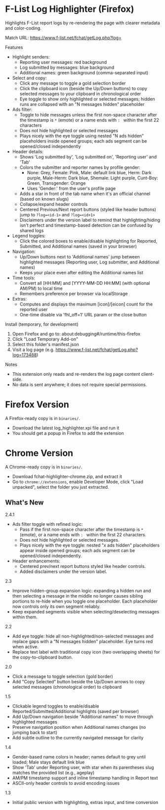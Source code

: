 F-List Log Highlighter (Firefox)
================================

Highlights F-List report logs by re-rendering the page with clearer metadata and color-coding.

Match URL: https://www.f-list.net/fchat/getLog.php?log=<id>

Features
- Highlight senders:
  - Reporting user messages: red background
  - Log submitted by messages: blue background
  - Additional names: green background (comma-separated input)
- Select and copy:
  - Click any message to toggle a gold selection border
  - Click the clipboard icon (beside the Up/Down buttons) to copy selected messages to your clipboard in chronological order
  - Eye toggle to show only highlighted or selected messages; hidden runs are collapsed with an "N messages hidden" placeholder
- Ads filter:
  - Toggle to hide messages unless the first non-space character after the timestamp is `*` (emote) or a name ends with `: ` within the first 22 characters
  - Does not hide highlighted or selected messages
  - Plays nicely with the eye toggle using nested "N ads hidden" placeholders inside opened groups; each ads segment can be opened/closed independently
- Header details:
  - Shows 'Log submitted by', 'Log submitted on', 'Reporting user' and 'Tab'
  - Colors the submitter and reporter names by profile gender:
    - None: Grey, Female: Pink, Male: default link blue, Herm: Dark purple, Male-Herm: Dark blue, Shemale: Light purple, Cunt-Boy: Green, Transgender: Orange
    - Uses 'Gender:' from the user's profile page
  - Adds a star in front of the tab name when it's an official channel (based on known slugs)
  - Collapse/expand header controls
  - Centered Previous/Next report buttons (styled like header buttons) jump to `?log=<id-1>` and `?log=<id+1>`
  - Disclaimers under the version label to remind that highlighting/hiding isn't perfect and timestamp-based detection can be confused by shared logs
- Legend toggles:
  - Click the colored boxes to enable/disable highlighting for Reported, Submitted, and Additional names (saved in your browser)
- Navigation:
  - Up/Down buttons next to 'Additional names' jump between highlighted messages (Reporting user, Log submitter, and Additional names)
  - Keeps your place even after editing the Additional names list
- Time tools:
  - Convert all [HH:MM] and [YYYY-MM-DD HH:MM] (with optional AM/PM) to local time
  - Remembers preference per browser via localStorage
- Extras:
  - Computes and displays the maximum [icon]/[eicon] count for the reported user
  - One-time disable via 'fhl_off=1' URL param or the close button

Install (temporary, for development)
1) Open Firefox and go to: about:debugging#/runtime/this-firefox
2) Click "Load Temporary Add-on"
3) Select this folder's manifest.json
4) Visit a log page (e.g. https://www.f-list.net/fchat/getLog.php?log=173488)

Notes
- This extension only reads and re-renders the log page content client-side.
- No data is sent anywhere; it does not require special permissions.


Firefox Version
==============
A Firefox-ready copy is in `binaries/`.

- Download the latest log_highlighter.xpi file and run it
- You should get a popup in Firefox to add the extension


Chrome Version
==============
A Chrome-ready copy is in `binaries/`.

- Download fchat-highlighter-chrome.zip, and extract it
- Go to `chrome://extensions`, enable Developer Mode, click "Load unpacked", select the folder you just extracted.


What's New
----------
2.4.1
- Ads filter toggle with refined logic:
  - Pass if the first non-space character after the timestamp is `*` (emote), or a name ends with `: ` within the first 22 characters.
  - Does not hide highlighted or selected messages.
  - Plays nicely with the eye toggle: nested "x ads hidden" placeholders appear inside opened groups; each ads segment can be opened/closed independently.
- Header enhancements:
  - Centered prev/next report buttons styled like header controls.
  - Added disclaimers under the version label.

2.3
- Improve hidden-group expansion logic: expanding a hidden run and then selecting a message in the middle no longer causes sibling portions to re-hide when you toggle one placeholder. Each placeholder now controls only its own segment reliably.
- Keep expanded segments visible when selecting/deselecting messages within them.

2.2
- Add eye toggle: hide all non-highlighted/non-selected messages and replace gaps with a "N messages hidden" placeholder. Eye turns red when active.
- Replace text label with traditional copy icon (two overlapping sheets) for the copy-to-clipboard button.

2.0
- Click a message to toggle selection (gold border)
- Add "Copy Selected" button beside the Up/Down arrows to copy selected messages (chronological order) to clipboard

1.5
- Clickable legend toggles to enable/disable Reported/Submitted/Additional highlights (saved per browser)
- Add Up/Down navigation beside "Additional names" to move through highlighted messages
- Preserve navigation position when Additional names changes (no jumping back to start)
- Add subtle outline to the currently navigated message for clarity

1.4
- Gender-based name colors in header; names default to grey until loaded; Male stays default link blue
- Show 'Tab' under Reporting user, with star when its parentheses slug matches the provided list (e.g., ageplay)
- AM/PM timestamp support and inline timestamp handling in Report text
- ASCII-only header controls to avoid encoding issues

1.3
- Initial public version with highlighting, extras input, and time conversion
